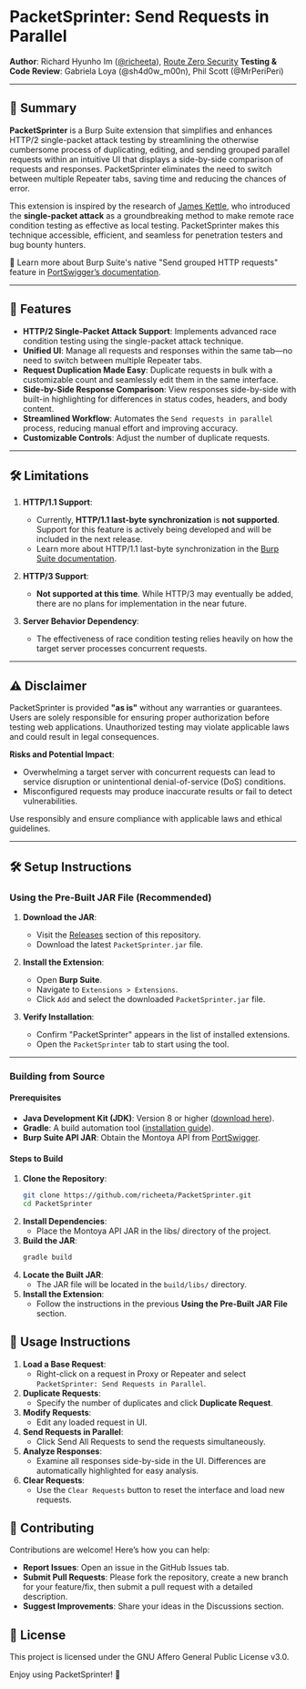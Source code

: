 # PacketSprinter: Send Requests in Parallel

**Author**: Richard Hyunho Im ([@richeeta](https://github.com/richeeta)), [Route Zero Security](https://routezero.security) 
**Testing & Code Review**: Gabriela Loya (@sh4d0w_m00n), Phil Scott (@MrPeriPeri)

---

## 📖 Summary

**PacketSprinter** is a Burp Suite extension that simplifies and enhances HTTP/2 single-packet attack testing by streamlining the otherwise cumbersome process of duplicating, editing, and sending grouped parallel requests within an intuitive UI that displays a side-by-side comparison of requests and responses. PacketSprinter eliminates the need to switch between multiple Repeater tabs, saving time and reducing the chances of error.

This extension is inspired by the research of [James Kettle](https://portswigger.net/research/the-single-packet-attack-making-remote-race-conditions-local), who introduced the **single-packet attack** as a groundbreaking method to make remote race condition testing as effective as local testing. PacketSprinter makes this technique accessible, efficient, and seamless for penetration testers and bug bounty hunters.

🔗 Learn more about Burp Suite's native "Send grouped HTTP requests" feature in [PortSwigger’s documentation](https://portswigger.net/burp/documentation/desktop/tools/repeater/send-group).

---

## 🌟 Features

- **HTTP/2 Single-Packet Attack Support**: Implements advanced race condition testing using the single-packet attack technique.
- **Unified UI**: Manage all requests and responses within the same tab—no need to switch between multiple Repeater tabs.
- **Request Duplication Made Easy**: Duplicate requests in bulk with a customizable count and seamlessly edit them in the same interface.
- **Side-by-Side Response Comparison**: View responses side-by-side with built-in highlighting for differences in status codes, headers, and body content.
- **Streamlined Workflow**: Automates the `Send requests in parallel` process, reducing manual effort and improving accuracy.
- **Customizable Controls**: Adjust the number of duplicate requests.

---

## 🛠️ Limitations 

1. **HTTP/1.1 Support**:  
   - Currently, **HTTP/1.1 last-byte synchronization** is **not supported**. Support for this feature is actively being developed and will be included in the next release.  
   - Learn more about HTTP/1.1 last-byte synchronization in the [Burp Suite documentation](https://portswigger.net/burp/documentation/desktop/tools/repeater/send-group).

2. **HTTP/3 Support**:  
   - **Not supported at this time**. While HTTP/3 may eventually be added, there are no plans for implementation in the near future.  

3. **Server Behavior Dependency**:  
   - The effectiveness of race condition testing relies heavily on how the target server processes concurrent requests.

---

## ⚠️ Disclaimer 

PacketSprinter is provided **"as is"** without any warranties or guarantees. Users are solely responsible for ensuring proper authorization before testing web applications. Unauthorized testing may violate applicable laws and could result in legal consequences.

**Risks and Potential Impact**:
- Overwhelming a target server with concurrent requests can lead to service disruption or unintentional denial-of-service (DoS) conditions.
- Misconfigured requests may produce inaccurate results or fail to detect vulnerabilities.

Use responsibly and ensure compliance with applicable laws and ethical guidelines.

---

## 🛠️ Setup Instructions 

### Using the Pre-Built JAR File (Recommended)

1. **Download the JAR**:  
   - Visit the [Releases](https://github.com/richeeta/PacketSprinter/releases) section of this repository.
   - Download the latest `PacketSprinter.jar` file.

2. **Install the Extension**:  
   - Open **Burp Suite**.
   - Navigate to `Extensions > Extensions`.
   - Click `Add` and select the downloaded `PacketSprinter.jar` file.

3. **Verify Installation**:  
   - Confirm "PacketSprinter" appears in the list of installed extensions.
   - Open the `PacketSprinter` tab to start using the tool.

---

### Building from Source

#### Prerequisites

- **Java Development Kit (JDK)**: Version 8 or higher ([download here](https://adoptium.net/)).
- **Gradle**: A build automation tool ([installation guide](https://gradle.org/install/)).
- **Burp Suite API JAR**: Obtain the Montoya API from [PortSwigger](https://portswigger.net/burp/extender/api).

#### Steps to Build

1. **Clone the Repository**:  
   ```bash
   git clone https://github.com/richeeta/PacketSprinter.git
   cd PacketSprinter
   ```
2. **Install Dependencies**:
   * Place the Montoya API JAR in the libs/ directory of the project.
3. **Build the JAR**:
    ```bash
    gradle build
    ```
4. **Locate the Built JAR**:
    * The JAR file will be located in the `build/libs/` directory.
5. **Install the Extension**:
    * Follow the instructions in the previous **Using the Pre-Built JAR File** section.

## 🚀 Usage Instructions 
1. **Load a Base Request**:
    * Right-click on a request in Proxy or Repeater and select `PacketSprinter: Send Requests in Parallel`.
2. **Duplicate Requests**:
    * Specify the number of duplicates and click **Duplicate Request**.
3. **Modify Requests**:
    * Edit any loaded request in UI. 
4. **Send Requests in Parallel**:
    * Click Send All Requests to send the requests simultaneously.
5. **Analyze Responses**:
    * Examine all responses side-by-side in the UI. Differences are automatically highlighted for easy analysis.
6. **Clear Requests**:
    * Use the `Clear Requests` button to reset the interface and load new requests.

## 🤝 Contributing 
Contributions are welcome! Here’s how you can help:
* **Report Issues**: Open an issue in the GitHub Issues tab.
* **Submit Pull Requests**: Please fork the repository, create a new branch for your feature/fix, then submit a pull request with a detailed description.
* **Suggest Improvements**: Share your ideas in the Discussions section.

## 📄 License
This project is licensed under the GNU Affero General Public License v3.0.

Enjoy using PacketSprinter! 🚀

